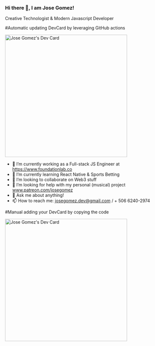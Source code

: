 ### Hi there 👋, I am Jose Gomez!
Creative Technologist & Modern Javascript Developer

#Automatic updating DevCard by leveraging GitHub actions

<a href="https://app.daily.dev/astrofreakazoid"><img src="https://github.com/josegomez-dev/josegomez-dev/blob/master/devcard.svg" width="400" alt="Jose Gomez's Dev Card"/></a>

- 🔭 I’m currently working as a Full-stack JS Engineer at https://www.foundationlab.co
- 🌱 I’m currently learning React Native & Sports Betting
- 👯 I’m looking to collaborate on Web3 stuff
- 🤔 I’m looking for help with my personal (musical) project www.patreon.com/josegomez
- 💬 Ask me about anything!
- 📫 How to reach me: josegomez.dev@gmail.com / + 506 6240-2974

#Manual adding your DevCard by copying the code

<a href="https://app.daily.dev/astrofreakazoid"><img src="https://api.daily.dev/devcards/824f7c07e6d449b2a731c36cf907da30.png?r=b1d" width="400" alt="Jose Gomez's Dev Card"/></a>
